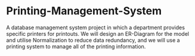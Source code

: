 # Printing-Management-System
A database management system project in which a department provides specific printers for printouts. We will design an ER-Diagram for the model and utilise Normalization to reduce data redundancy, and we will use a printing system to manage all of the printing information.
